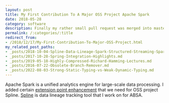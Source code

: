 ```yaml
---
layout: post
title: My First Contribution To A Major OSS Project Apache Spark
date: 2018-05-28
category: software
description: Finally my rather small pull request was merged into master of Apache Spark!
permalink: /:categories/:title
redirect_from:
- /2018/12/17/My-First-Contribution-To-Major-OSS-Project.html
my_related_post_paths:
- _posts/2018-10-04-Spline-Data-Lineage-Spark-Structured-Streaming-Spark-AI-Summit-2018.md
- _posts/2017-10-28-Spring-Integration-Highlights.md
- _posts/2019-05-18-Highly-Compressed-Richard-Hamming-Lectures.md
- _posts/2016-07-22-Obsolete-Branch-Remover.md
- _posts/2022-08-03-Strong-Static-Typing-vs-Weak-Dynamic-Typing.md
---
```




Apache Spark is a unified analytics engine for large-scale data processing. I added certain [extension point enhancement](https://github.com/apache/spark/commit/81d377d772a527d9ae3311be0480e6403769e919) that we need for OSS project Spline. [Spline](https://absaoss.github.io/spline/) is data lineage tracking tool that I work on for ABSA.
